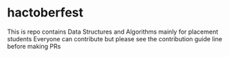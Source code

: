 # hactoberfest
This is repo contains Data Structures and Algorithms 
mainly for placement students Everyone can contribute but
please see the contribution guide line before making PRs

